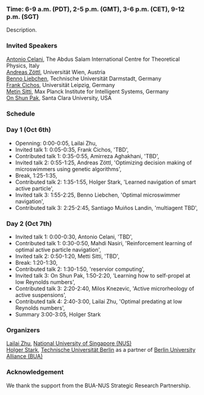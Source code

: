 

### Time: 6-9 a.m. (PDT), 2-5 p.m. (GMT), 3-6 p.m. (CET), 9-12 p.m. (SGT)


Description.

### Invited Speakers

[Antonio Celani](https://www.ictp.it/phonebook/person?id=2439), The Abdus Salam International Centre for Theoretical Physics, Italy<br>
[Andreas Zöttl](https://scholar.google.co.uk/citations?user=CYRGC9AAAAAJ&hl=en), Universität Wien, Austria<br>
[Benno Liebchen](https://www.physik.tu-darmstadt.de/fbphysik/professoren/mitarbeiterdetails_de_en_professoren_67200.en.jsp), Technische Universität Darmstadt, Germany<br>
[Frank Cichos](https://home.uni-leipzig.de/~physik/sites/mona/), Universität Leipzig, Germany<br>
[Metin Sitti](https://www.is.mpg.de/~sitti), Max Planck Institute for Intelligent Systems, Germany<br>
[On Shun Pak](https://www.scu.edu/engineering/faculty/pak-on-shun/), Santa Clara University, USA
### Schedule

### Day 1 (Oct 6th)
- Openning: 0:00-0:05, Lailai Zhu, <br>
- Invited talk 1: 0:05-0:35, Frank Cichos, 'TBD', <br>
- Contributed talk 1: 0:35-0:55, Amirreza Aghakhani, 'TBD', <br>
- Invited talk 2: 0:55-1:25, Andreas Zöttl, 'Optimizing decision making of microswimmers using genetic algorithms', <br>
- Break, 1:25-1:35, <br>
- Contributed talk 2: 1:35-1:55, Holger Stark, 'Learned navigation of smart active particle', <br>
- Invited talk 3: 1:55-2:25, Benno Liebchen, 'Optimal microswimmer navigation', <br>
- Contributed talk 3: 2:25-2:45, Santiago Muiños Landin, 'multiagent TBD', <br>

### Day 2 (Oct 7th)
- Invited talk 1: 0:00-0:30, Antonio Celani, 'TBD', <br>
- Contributed talk 1: 0:30-0:50, Mahdi Nasiri, 'Reinforcement learning of optimal active particle navigation', <br>
- Invited talk 2: 0:50-1:20, Metti Sitti, 'TBD', <br>
- Break: 1:20-1:30, <br>
- Contributed talk 2: 1:30-1:50, 'reservior computing', <br>
- Invited talk 3: On Shun Pak, 1:50-2:20, 'Learning how to self-propel at low Reynolds numbers', <br>
- Contributed talk 3: 2:20-2:40, Milos Knezevic, 'Active microrheology of active suspensions', <br>
- Contributed talk 4: 2:40-3:00, Lailai Zhu, 'Optimal predating at low Reynolds numbers', <br> 
- Summary 3:00-3:05, Holger Stark



### Organizers

[Lailai Zhu](http://lailaiflow.com), [National University of Singapore (NUS)](https://www.nus.edu.sg)<br>
[Holger Stark](https://www.itp.tu-berlin.de/stark/ag_stark/members/prof_dr_holger_stark/), [Technische Universität Berlin](https://www.tu.berlin/en/) as a partner of [Berlin University Alliance (BUA)](https://www.berlin-university-alliance.de/en/index.html)

### Acknowledgement
We thank the support from the BUA-NUS Strategic Research Partnership.
